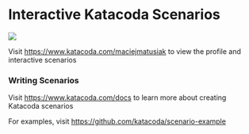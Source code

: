 # Interactive Katacoda Scenarios

[![](http://shields.katacoda.com/katacoda/maciejmatusiak/count.svg)](https://www.katacoda.com/maciejmatusiak "Get your profile on Katacoda.com")

Visit https://www.katacoda.com/maciejmatusiak to view the profile and interactive scenarios

### Writing Scenarios
Visit https://www.katacoda.com/docs to learn more about creating Katacoda scenarios

For examples, visit https://github.com/katacoda/scenario-example
